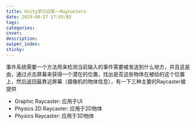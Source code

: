 ```yaml
---
title: Unity学习记录——Raycasters
date: 2023-08-17 17:55:02
tags:
categories:
cover:
description:
swiper_index:
sticky:
---
```


事件系统需要一个方法用来检测当前输入的事件需要被发送到什么地方，并且这是由，通过点击屏幕来获得一个潜在的位置，找出是否这些物体在被给的这个位置上，然后返回最靠近屏幕（摄像机的物体信息），有一下三种主要的Raycaster被提供

- Graphic Raycaster: 应用于UI
- Physics 2D Raycaster: 应用于2D物体
- Physics Raycaster: 应用于3D物体
